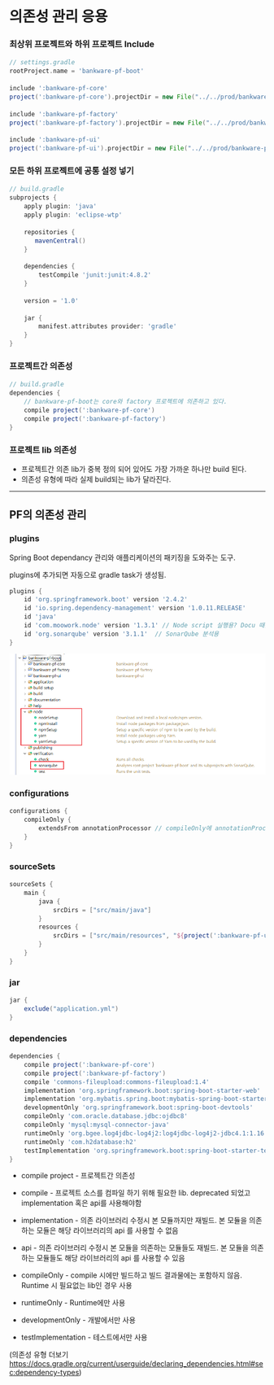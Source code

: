 # 의존성 관리 응용

### 최상위 프로젝트와 하위 프로젝트 Include


```groovy
// settings.gradle
rootProject.name = 'bankware-pf-boot'

include ':bankware-pf-core'
project(':bankware-pf-core').projectDir = new File("../../prod/bankware-pf-core")

include ':bankware-pf-factory'
project(':bankware-pf-factory').projectDir = new File("../../prod/bankware-pf-factory")

include ':bankware-pf-ui'
project(':bankware-pf-ui').projectDir = new File("../../prod/bankware-pf-ui")
```

### 모든 하위 프로젝트에 공통 설정 넣기


```groovy
// build.gradle
subprojects {
    apply plugin: 'java'
    apply plugin: 'eclipse-wtp'
 
    repositories {
       mavenCentral()
    }
 
    dependencies {
        testCompile 'junit:junit:4.8.2'
    }
 
    version = '1.0'
 
    jar {
        manifest.attributes provider: 'gradle'
    }
}
```



### 프로젝트간 의존성


```groovy
// build.gradle
dependencies {
    // bankware-pf-boot는 core와 factory 프로젝트에 의존하고 있다.
    compile project(':bankware-pf-core')
    compile project(':bankware-pf-factory')
}

```

### 프로젝트 lib 의존성

- 프로젝트간 의존 lib가 중복 정의 되어 있어도 가장 가까운 하나만 build 된다.
- 의존성 유형에 따라 실제 build되는 lib가 달라진다.


---

## PF의 의존성 관리 

### plugins

Spring Boot dependancy 관리와 애플리케이션의 패키징을 도와주는 도구.

plugins에 추가되면 자동으로 gradle task가 생성됨.

```Groovy
plugins {
	id 'org.springframework.boot' version '2.4.2'
	id 'io.spring.dependency-management' version '1.0.11.RELEASE'
	id 'java'
	id 'com.moowork.node' version '1.3.1' // Node script 실행용? Docu 때문인가?
	id 'org.sonarqube' version '3.1.1'  // SonarQube 분석용
}
```

![plugin](./assets/img/plugin.png)

### configurations

```Groovy
configurations {
	compileOnly {
		extendsFrom annotationProcessor // compileOnly에 annotationProcessor를 상속시킴
	}
}
```

### sourceSets

```groovy
sourceSets {
	main {
		java {
			srcDirs = ["src/main/java"]
		}
		resources {
			srcDirs = ["src/main/resources", "${project(':bankware-pf-ui').projectDir}/src/main/resources"]
		}
	}
}
```

### jar

```groovy
jar {
	exclude("application.yml")
}
```

### dependencies

```groovy
dependencies {
	compile project(':bankware-pf-core')
	compile project(':bankware-pf-factory')
	compile 'commons-fileupload:commons-fileupload:1.4'
	implementation 'org.springframework.boot:spring-boot-starter-web'
	implementation 'org.mybatis.spring.boot:mybatis-spring-boot-starter:2.1.4'
	developmentOnly 'org.springframework.boot:spring-boot-devtools'
	compileOnly 'com.oracle.database.jdbc:ojdbc8'
	compileOnly 'mysql:mysql-connector-java'
	runtimeOnly 'org.bgee.log4jdbc-log4j2:log4jdbc-log4j2-jdbc4.1:1.16'
	runtimeOnly 'com.h2database:h2'
	testImplementation 'org.springframework.boot:spring-boot-starter-test'
}
```

- compile project - 프로젝트간 의존성

- compile - 프로젝트 소스를 컴파일 하기 위해 필요한 lib. deprecated 되었고 implementation 혹은 api를 사용해야함
- implementation - 의존 라이브러리 수정시 본 모듈까지만 재빌드. 본 모듈을 의존하는 모듈은 해당 라이브러리의 api 를 사용할 수 없음
- api - 의존 라이브러리 수정시 본 모듈을 의존하는 모듈들도 재빌드. 본 모듈을 의존하는 모듈들도 해당 라이브러리의 api 를 사용할 수 있음
- compileOnly - compile 시에만 빌드하고 빌드 결과물에는 포함하지 않음. Runtime 시 필요없는 lib인 경우 사용
- runtimeOnly - Runtime에만 사용
- developmentOnly - 개발에서만 사용
- testImplementation - 테스트에서만 사용

(의존성 유형 더보기
https://docs.gradle.org/current/userguide/declaring_dependencies.html#sec:dependency-types)